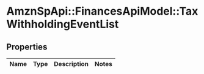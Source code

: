 # AmznSpApi::FinancesApiModel::TaxWithholdingEventList

## Properties
Name | Type | Description | Notes
------------ | ------------- | ------------- | -------------

